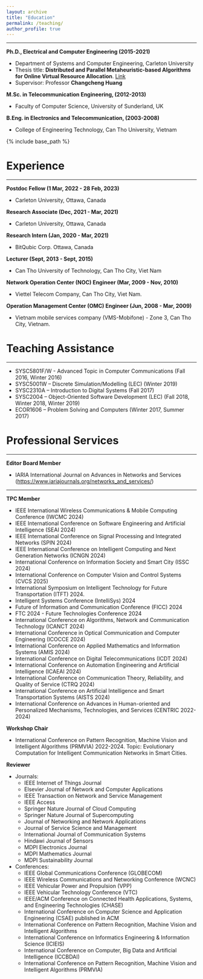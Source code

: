 ```yaml
---
layout: archive
title: "Education"
permalink: /teaching/
author_profile: true
---
```

_____________
**Ph.D., Electrical and Computer Engineering (2015-2021)**
* Department of Systems and Computer Engineering, Carleton University
* Thesis title: **Distributed and Parallel Metaheuristic-based Algorithms for Online Virtual Resource Allocation**. [Link](https://doi.org/10.22215/etd/2021-14647)
* Supervisor: Professor **Changcheng Huang**

**M.Sc. in Telecommunication Engineering, (2012-2013)**
* Faculty of Computer Science, University of Sunderland, UK

**B.Eng. in Electronics and Telecommunication, (2003-2008)**
* College of Engineering Technology, Can Tho University, Vietnam


{% include base_path %}

Experience
====
_______________________
**Postdoc Fellow (1 Mar, 2022 - 28 Feb, 2023)**
* Carleton University, Ottawa, Canada

**Research Associate (Dec, 2021 - Mar, 2021)**
* Carleton University, Ottawa, Canada

**Research Intern (Jan, 2020 - Mar, 2021)**
* BitQubic Corp. Ottawa, Canada 

**Lecturer 	(Sept, 2013 - Sept, 2015)**
* Can Tho University of Technology, Can Tho City, Viet Nam

**Network Operation Center (NOC) Engineer 	(Mar, 2009 - Nov, 2010)**
* Viettel Telecom Company, Can Tho City, Viet Nam.	    

**Operation Management Center (OMC) Engineer (Jun, 2008 - Mar, 2009)**
* Vietnam mobile services company (VMS-Mobifone) - Zone 3, Can Tho City, Vietnam.

Teaching Assistance
===========
________________
* SYSC5801F/W - Advanced Topic in Computer Communications (Fall 2016, Winter 2016)
* SYSC5001W – Discrete Simulation/Modelling (LEC) (Winter 2019)
* SYSC2310A – Introduction to Digital Systems (Fall 2017)
* SYSC2004 – Object-Oriented Software Development (LEC) (Fall 2018, Winter 2018, Winter 2019)
* ECOR1606 – Problem Solving and Computers (Winter 2017, Summer 2017)	

Professional Services
============
________________
**Editor Board Member**
* IARIA International Journal on Advances in Networks and Services (https://www.iariajournals.org/networks_and_services/)
 
________________
**TPC Member**
*	IEEE International Wireless Communications & Mobile Computing Conference (IWCMC 2024)
*	IEEE International Conference on Software Engineering and Artificial Intelligence (SEAI 2024)
*	IEEE International Conference on Signal Processing and Integrated Networks (SPIN 2024)
*	IEEE International Conference on Intelligent Computing and Next Generation Networks (ICNGN 2024)
*	International Conference on Information Society and Smart City (ISSC 2024)
*	International Conference on Computer Vision and Control Systems (CVCS 2025)
*	International Symposium on Intelligent Technology for Future Transportation (ITFT) 2024.
*	Intelligent Systems Conference (IntelliSys) 2024
*	Future of Information and Communication Conference (FICC) 2024
*	FTC 2024 - Future Technologies Conference 2024
*	International Conference on  Algorithms, Network and  Communication Technology (ICANCT 2024)
*	International Conference in Optical Communication and Computer Engineering (ICOCCE 2024)
*	International Conference on Applied Mathematics and Information Systems (AMIS 2024)
*	International Conference on Digital Telecommunications (ICDT 2024)
*	International Conference on Automation Engineering and Artificial Intelligence (ICAEAI 2024)
*	International Conference on Communication Theory, Reliability, and Quality of Service (CTRQ 2024)
*	International Conference on Artificial Intelligence and Smart Transportation Systems (AISTS 2024)
*	International Conference on Advances in Human-oriented and Personalized Mechanisms, Technologies, and Services (CENTRIC 2022-2024)
   

**Workshop Chair**
* International Conference on Pattern Recognition, Machine Vision and Intelligent Algorithms (PRMVIA) 2022-2024. Topic: Evolutionary Computation for Intelligent Communication Networks in Smart Cities.
  

**Reviewer**
* Journals:
  * IEEE  Internet of Things  Journal
  * Elsevier Journal of Network and Computer Applications
  * IEEE Transaction on Network and Service Management
  * IEEE Access
  * Springer Nature Journal of Cloud Computing
  * Springer Nature Journal of Supercomputing
  * Journal of Networking and Network Applications
  * Journal of Service Science and Management 
  * International Journal of Communication Systems
  * Hindawi Journal of Sensors
  * MDPI Electronics Journal
  * MDPI Mathematics Journal
  * MDPI Sustainability Journal
* Conferences: 
  * IEEE Global Communications Conference (GLOBECOM)
  * IEEE Wireless Communications and Networking Conference (WCNC)
  * IEEE Vehicular Power and Propulsion (VPP)
  * IEEE Vehicular Technology Conference (VTC)
  * IEEE/ACM Conference on Connected Health Applications, Systems, and Engineering Technologies (CHASE)
  * International Conference on Computer Science and Application Engineering (CSAE) published in ACM
  * International Conference on Pattern Recognition, Machine Vision and Intelligent Algorithms
  * International Conference on Informatics Engineering & Information Science (ICIEIS)
  * International Conference on Computer, Big Data and Artificial Intelligence (ICCBDAI)
  * International Conference on Pattern Recognition, Machine Vision and Intelligent Algorithms (PRMVIA)

